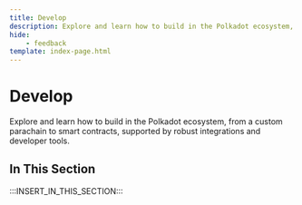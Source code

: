 ```yaml
---
title: Develop
description: Explore and learn how to build in the Polkadot ecosystem, from a custom parachain to smart contracts, supported by robust integrations and developer tools.
hide: 
    - feedback
template: index-page.html
---
```


# Develop

Explore and learn how to build in the Polkadot ecosystem, from a custom parachain to smart contracts, supported by robust integrations and developer tools.

## In This Section

:::INSERT_IN_THIS_SECTION:::
